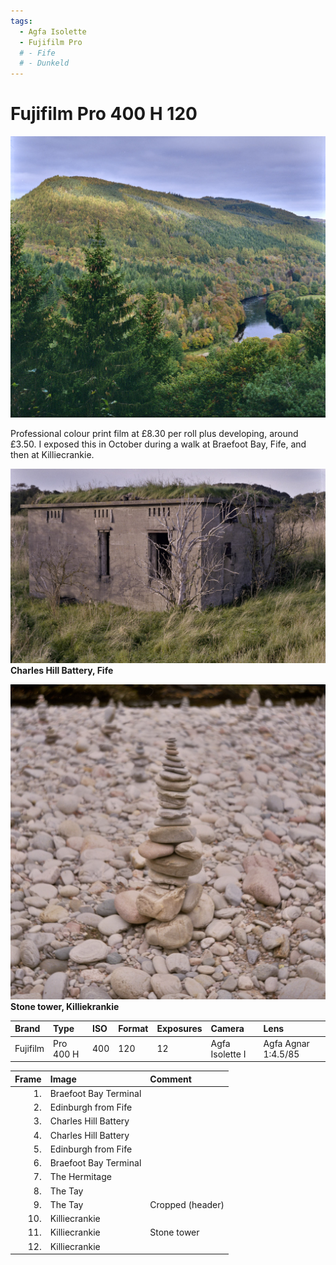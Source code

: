 ```yaml
---
tags:
  - Agfa Isolette
  - Fujifilm Pro
  # - Fife
  # - Dunkeld
---
```

# Fujifilm Pro 400 H 120
![](/img/Fuji-Pro400H-20201031_20301428.jpg)

Professional colour print film at £8.30 per roll plus developing, around £3.50. I exposed this in October during a walk at Braefoot Bay, Fife, and then at Killiecrankie.

![](/img/Fuji-Pro400H-20201031_20170629.jpg)
**Charles Hill Battery, Fife**

![](/img/Fuji-Pro400H-20201031_20370095.jpg)
**Stone tower, Killiekrankie**

Brand|Type|ISO|Format|Exposures|Camera|Lens
:----|:---|:--|:-----|:--------|:-----|:----
Fujifilm|Pro 400 H|400|120|12|Agfa Isolette I|Agfa Agnar 1:4.5/85

Frame|Image|Comment
--:|:----|:-----
1.|Braefoot Bay Terminal|
2.|Edinburgh from Fife|
3.|Charles Hill Battery|
4.|Charles Hill Battery|
5.|Edinburgh from Fife|
6.|Braefoot Bay Terminal|
7.|The Hermitage |
8.|The Tay|
9.|The Tay|Cropped (header)
10.|Killiecrankie|
11.|Killiecrankie|Stone tower
12.|Killiecrankie|